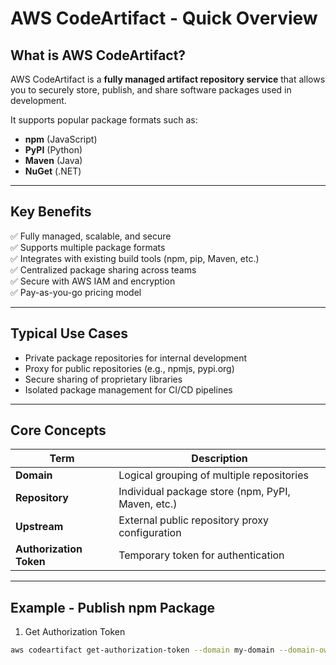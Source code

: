 # AWS CodeArtifact - Quick Overview

## What is AWS CodeArtifact?

AWS CodeArtifact is a **fully managed artifact repository service** that allows you to securely store, publish, and share software packages used in development.

It supports popular package formats such as:

- **npm** (JavaScript)
- **PyPI** (Python)
- **Maven** (Java)
- **NuGet** (.NET)

---

## Key Benefits

✅ Fully managed, scalable, and secure  
✅ Supports multiple package formats  
✅ Integrates with existing build tools (npm, pip, Maven, etc.)  
✅ Centralized package sharing across teams  
✅ Secure with AWS IAM and encryption  
✅ Pay-as-you-go pricing model  

---

## Typical Use Cases

- Private package repositories for internal development  
- Proxy for public repositories (e.g., npmjs, pypi.org)  
- Secure sharing of proprietary libraries  
- Isolated package management for CI/CD pipelines  

---

## Core Concepts

| Term            | Description                                        |
|-----------------|---------------------------------------------------|
| **Domain**      | Logical grouping of multiple repositories         |
| **Repository**  | Individual package store (npm, PyPI, Maven, etc.) |
| **Upstream**    | External public repository proxy configuration    |
| **Authorization Token** | Temporary token for authentication        |

---

## Example - Publish npm Package

1. Get Authorization Token
```bash
aws codeartifact get-authorization-token --domain my-domain --domain-owner 123456789012

